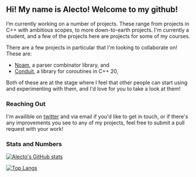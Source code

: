 ## Hi! My name is Alecto! Welcome to my github!

I’m currently working on a number of projects. These range from projects in C++
with ambitious scopes, to more down-to-earth projects. I'm currently a student,
and a few of the projects here are projects for some of my courses.

There are a few projects in particular that I'm looking to collaborate on! These
are:
- [Noam](https://github.com/codeinred/noam), a parser combinator library, and
- [Conduit](https://github.com/codeinred/conduit), a library for coroutines in C++ 20,

Both of these are at the stage where I feel that other people can start using
and experimenting with them, and I'd love for you to take a look at them!

### Reaching Out

I'm availible on [twitter](https://twitter.com/codeinred) and via email if you'd like to get
in touch, or if there's any improvements you see to any of my projects, feel
free to submit a pull request with your work!

### Stats and Numbers

[![Alecto's GitHub stats](https://github-readme-stats.vercel.app/api?username=codeinred&include_all_commits=true&show_icons=true&theme=radical&custom_title=Stats%20for%20Alecto%20Irene%20Perez&border_radius=0.5em&line_height=28)](https://github.com/codeinred)

[![Top Langs](https://github-readme-stats.vercel.app/api/top-langs/?username=codeinred&langs_count=10&layout=compact&theme=radical&border_radius=0.5em)](https://github.com/codeinred)
